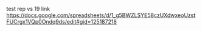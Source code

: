 test rep vs 19 link
https://docs.google.com/spreadsheets/d/1_g5BWZLSYE58czUXdwxeoUzstFUCrgx1VQp0Ondq9ds/edit#gid=125187218
